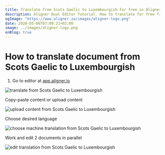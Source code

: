 ```yaml
---
title: Translate from Scots Gaelic to Luxembourgish for free in Aligner Editor
description: Aligner Dual Editor Tutorial. How to translate for free from Scots Gaelic to Luxembourgish. Aligner is multilingual document management platform. 
ogImage: "https://www.aligner.io/images/aligner-logo.png"
date: 2020-05-06T07:09:21+03:00
image: ../images/aligner-logo.png
onBlog: true
---
```


# How to translate document from Scots Gaelic to Luxembourgish

1. Go to editor at [app.aligner.io](https://app.aligner.io "Aligner App web page")

![translate from Scots Gaelic to Luxembourgish](../aligner-blank-editor.png "translate from Scots Gaelic to Luxembourgish")

Copy-paste content or upload content

![upload content from Scots Gaelic to Luxembourgish](../aligner-uploaded-document.png "upload content from Scots Gaelic to Luxembourgish")

Choose desired language

![choose machine translation from Scots Gaelic to Luxembourgish](../aligner-language-dropdown.png "choose machine translation from Scots Gaelic to Luxembourgish")

Work and edit 2 documents in parallel

![edit translation from Scots Gaelic to Luxembourgish](../aligner-double-sitded-editor.png "edit translation from Scots Gaelic to Luxembourgish")


